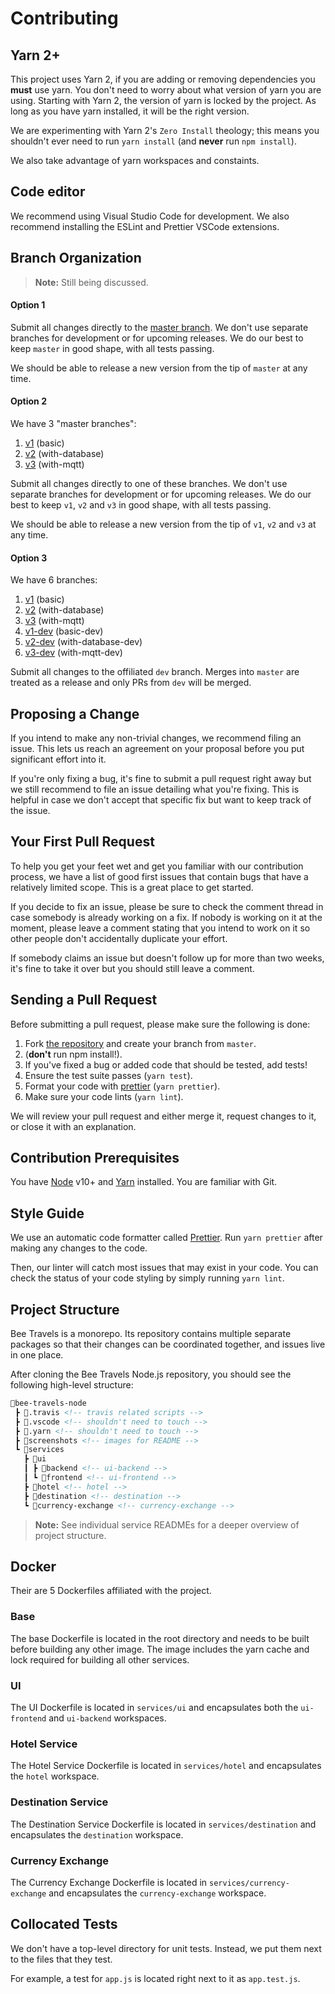 # Contributing
## Yarn 2+
This project uses Yarn 2, if you are adding or removing dependencies you **must** use yarn.
You don't need to worry about what version of yarn you are using. Starting with Yarn 2, the version of yarn is locked by the project.
As long as you have yarn installed, it will be the right version.

We are experimenting with Yarn 2's `Zero Install` theology;
this means you shouldn't ever need to run `yarn install` (and **never** run `npm install`).

We also take advantage of yarn workspaces and constaints.

## Code editor
We recommend using Visual Studio Code for development.
We also recommend installing the ESLint and Prettier VSCode extensions.

## Branch Organization
> **Note:** Still being discussed.

#### Option 1
Submit all changes directly to the [master branch](https://github.com/bee-travels/bee-travels-node/tree/master/).
We don't use separate branches for development or for upcoming releases.
We do our best to keep `master` in good shape, with all tests passing.

We should be able to release a new version from the tip of `master` at any time.

#### Option 2
We have 3 "master branches":
1. [v1](https://github.com/bee-travels/bee-travels-node/tree/v1/) (basic)
1. [v2](https://github.com/bee-travels/bee-travels-node/tree/v2/) (with-database)
1. [v3](https://github.com/bee-travels/bee-travels-node/tree/v3/) (with-mqtt)

Submit all changes directly to one of these branches.
We don't use separate branches for development or for upcoming releases.
We do our best to keep `v1`, `v2` and `v3` in good shape, with all tests passing.

We should be able to release a new version from the tip of `v1`, `v2` and `v3` at any time.

#### Option 3
We have 6 branches:
1. [v1](https://github.com/bee-travels/bee-travels-node/tree/v1/) (basic)
1. [v2](https://github.com/bee-travels/bee-travels-node/tree/v2/) (with-database)
1. [v3](https://github.com/bee-travels/bee-travels-node/tree/v3/) (with-mqtt)
1. [v1-dev](https://github.com/bee-travels/bee-travels-node/tree/v1-dev/) (basic-dev)
1. [v2-dev](https://github.com/bee-travels/bee-travels-node/tree/v2-dev/) (with-database-dev)
1. [v3-dev](https://github.com/bee-travels/bee-travels-node/tree/v3-dev/) (with-mqtt-dev)

Submit all changes to the offiliated `dev` branch.
Merges into `master` are treated as a release and only PRs from `dev` will be merged.

## Proposing a Change
If you intend to make any non-trivial changes, we recommend filing an issue.
This lets us reach an agreement on your proposal before you put significant effort into it.

If you're only fixing a bug, it's fine to submit a pull request right away but we still recommend to file an issue detailing what you're fixing.
This is helpful in case we don't accept that specific fix but want to keep track of the issue.

## Your First Pull Request
To help you get your feet wet and get you familiar with our contribution process, we have a list of good first issues that contain bugs that have a relatively limited scope.
This is a great place to get started.

If you decide to fix an issue, please be sure to check the comment thread in case somebody is already working on a fix.
If nobody is working on it at the moment,
please leave a comment stating that you intend to work on it so other people don't accidentally duplicate your effort.

If somebody claims an issue but doesn't follow up for more than two weeks,
it's fine to take it over but you should still leave a comment.

## Sending a Pull Request
Before submitting a pull request, please make sure the following is done:

1. Fork [the repository](https://github.com/bee-travels/bee-travels-node) and create your branch from `master`.
1. (**don't** run npm install!).
1. If you've fixed a bug or added code that should be tested, add tests!
1. Ensure the test suite passes (`yarn test`).
1. Format your code with [prettier](https://github.com/prettier/prettier/) (`yarn prettier`).
1. Make sure your code lints (`yarn lint`).

We will review your pull request and either merge it, request changes to it, or close it with an explanation.

## Contribution Prerequisites
You have [Node](https://nodejs.org/) v10+ and [Yarn](https://yarnpkg.com/) installed.
You are familiar with Git.

## Style Guide
We use an automatic code formatter called [Prettier](https://prettier.io/).
Run `yarn prettier` after making any changes to the code.

Then, our linter will catch most issues that may exist in your code.
You can check the status of your code styling by simply running `yarn lint`.

## Project Structure
Bee Travels is a monorepo.
Its repository contains multiple separate packages so that their changes can be coordinated together, and issues live in one place.

After cloning the Bee Travels Node.js repository, you should see the following high-level structure:
```markdown
🐝bee-travels-node
 ┣ 📂.travis <!-- travis related scripts -->
 ┣ 📂.vscode <!-- shouldn't need to touch -->
 ┣ 📂.yarn <!-- shouldn't need to touch -->
 ┣ 📂screenshots <!-- images for README -->
 ┗ 📂services
   ┣ 📂ui
   ┃ ┣ 📂backend <!-- ui-backend -->
   ┃ ┗ 📂frontend <!-- ui-frontend -->
   ┣ 📂hotel <!-- hotel -->
   ┣ 📂destination <!-- destination -->
   ┗ 📂currency-exchange <!-- currency-exchange -->
```

> **Note:** See individual service READMEs for a deeper overview of project structure.

## Docker
Their are 5 Dockerfiles affiliated with the project.

### Base
The base Dockerfile is located in the root directory and needs to be built before building any other image.
The image includes the yarn cache and lock required for building all other services.

### UI
The UI Dockerfile is located in `services/ui` and encapsulates both the `ui-frontend` and `ui-backend` workspaces.

### Hotel Service
The Hotel Service Dockerfile is located in `services/hotel` and encapsulates the `hotel` workspace.

### Destination Service
The Destination Service Dockerfile is located in `services/destination` and encapsulates the `destination` workspace.

### Currency Exchange
The Currency Exchange Dockerfile is located in `services/currency-exchange` and encapsulates the `currency-exchange` workspace.

## Collocated Tests
We don't have a top-level directory for unit tests. Instead, we put them next to the files that they test.

For example, a test for `app.js` is located right next to it as `app.test.js`.
